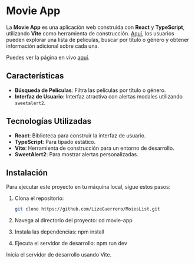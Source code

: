 # Movie App

La **Movie App** es una aplicación web construida con **React** y **TypeScript**, utilizando **Vite** como herramienta de construcción. [Aquí](https://moies-list.vercel.app/), los usuarios pueden explorar una lista de películas, buscar por título o género y obtener información adicional sobre cada una. 

Puedes ver la página en vivo [aquí](https://moies-list.vercel.app/).

## Características

- **Búsqueda de Películas**: Filtra las películas por título o género.
- **Interfaz de Usuario**: Interfaz atractiva con alertas modales utilizando `sweetalert2`.
  
## Tecnologías Utilizadas

- **React**: Biblioteca para construir la interfaz de usuario.
- **TypeScript**: Para tipado estático.
- **Vite**: Herramienta de construcción para un entorno de desarrollo.
- **SweetAlert2**: Para mostrar alertas personalizadas.

## Instalación

Para ejecutar este proyecto en tu máquina local, sigue estos pasos:

1. Clona el repositorio:

   ```bash
   git clone https://github.com/LizeGuerrero/MoiesList.git

2. Navega al directorio del proyecto:
cd movie-app

4. Instala las dependencias:
npm install

5. Ejecuta el servidor de desarrollo:
npm run dev

Inicia el servidor de desarrollo usando Vite.

